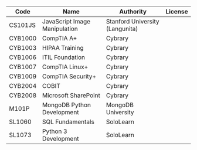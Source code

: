 |  Code  | Name  | Authority  | License |
|---|---|---|---|
|  CS101JS | JavaScript Image Manipulation  | Stanford University (Langunita) |  |
|  CYB1000 | CompTIA A+  | Cybrary  |  |
|  CYB1003  | HIPAA Training  | Cybrary |  |
|  CYB1006 | ITIL Foundation  | Cybrary |  |
|  CYB1007  | CompTIA Linux+  | Cybrary |  |
|  CYB1009  | CompTIA Security+  | Cybrary |  |
|  CYB2004  | COBIT  | Cybrary  |  |
|  CYB2008  | Microsoft SharePoint  | Cybrary |  |
|  M101P | MongoDB Python Development  | MongoDB University |  |
|  SL1060 | SQL Fundamentals | SoloLearn  |  |
|  SL1073 | Python 3 Development | SoloLearn  |  |
